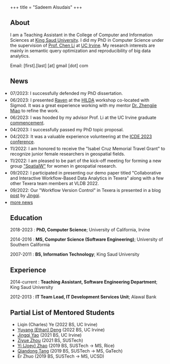 +++
title = "Sadeem Alsudais"
+++

## About
I am a Teaching Assistant in the College of Computer and Information Sciences at [King Saud University](https://ccis.ksu.edu.sa/en). I did my PhD in Computer Science under the supervision of [Prof. Chen Li](https://chenli.ics.uci.edu/) at [UC Irvine](https://www.cs.uci.edu/).
My research interests are mainly in semantic query optimization and reproducibility of big data analytics. 

Email:  [first].[last]  [at]  gmail  [dot]  com

## News
<style>
  .news ul {
    padding-left: 0px !important;
  }
  .news ul li {
    margin-bottom: 5px;
  }
</style>

<div class="news" markdown=1>

- 07/2023: I successfully defended my PhD dissertation.
- 06/2023: I presented [Raven](https://dl.acm.org/doi/10.1145/3597465.3605219) at the [HILDA](https://hilda.io/2023/) workshop co-located with Sigmod. It was a great experience working with my mentor [Dr. Zhengjie Miao](https://megagon.ai/zhengjie-miao/) to refine the work.
- 06/2023: I was hooded by my advisor Prof. Li at the UC Irvine graduate [commencement](https://www.youtube.com/watch?v=GMxD1ZJmA88).
- 04/2023: I successfully passed my PhD topic proposal.
- 04/2023: It was a valuable experience volunteering at the [ICDE 2023 conference](https://icde2023.ics.uci.edu/volunteers/).
- 11/2022: I am honored to receive the "Isabel Cruz Memorial Travel Grant" to recognize junior female researchers in geospatial fields.
- 11/2022: I am pleased to be part of the kick-off meeting for forming a new group ["SpatialW"](https://spatialwomen.github.io/) for women in geospatial research.
- 09/2022: I participated in presenting our demo paper titled "Collaborative and Interactive Workflow-Based Data Analytics in Texera" along with a few other Texera team members at VLDB 2022.
- 09/2022: Our "Workflow Version Control" in Texera is presented in a blog [post](https://texera.github.io/blog/showing-changes-between-two-workflow-versions/) by [Jingqi](https://www.linkedin.com/in/jingqi-yao-4bb400196).
- [more news](/news)
</div>


## Education
2018-2023
:   **PhD, Computer Science**; University of California, Irvine

2014-2016
:   **MS, Computer Science (Software Engineering)**; University of Southern California

2007-2011
:   **BS, Information Technology**; King Saud University

## Experience
2014-current
:   **Teaching Assistant, Software Engineering Department**; King Saud University

2012-2013
:   **IT Team Lead, IT Development Services Unit**; Alawal Bank

## Partial List of Mentored Students
- Liqin (Charles) Ye (2022 BS, UC Irvine)
- [Yuyang (Ethan) Deng](https://www.linkedin.com/in/ethan-yuyang-deng) (2022 BS, UC Irvine)
- [Jingqi Yao](https://www.linkedin.com/in/jingqi-yao-4bb400196) (2021 BS, UC Irvine)
- [Ziyue Zhou](https://rkyzzy.github.io/) (2021 BS, SUSTech)
- [Yi (Joey) Zhao](https://www.linkedin.com/in/yi-joey-zhao-613839216) (2019 BS, SUSTech -> MS, Rice)
- [Qiandong Tang](https://www.linkedin.com/in/qiandongtang) (2019 BS, SUSTech -> MS, GaTech)
- Er Zhuo (2019 BS, SUSTech -> MS, UCSD)